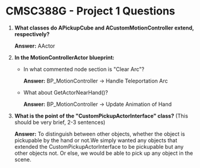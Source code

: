 # CMSC388G - Project 1 Questions
1) **What classes do APickupCube and ACustomMotionController extend, respectively?**

   **Answer:** AActor

2) **In the MotionControllerActor blueprint:**
     - In what commented node section is "Clear Arc"?

         **Answer:** BP_MotionController -> Handle Teleportation Arc

     - What about GetActorNearHand()?

         **Answer:** BP_MotionController -> Update Animation of Hand

3) **What is the point of the "CustomPickupActorInterface" class?** (This should be very brief, 2-3 sentences)

   **Answer:** To distinguish between other objects, whether the object is pickupable by the hand or not.We simply wanted any objects that extended the CustomPickupActorInterface to be pickupable but any other objects not. Or else, we would be able to pick up any object in the scene.